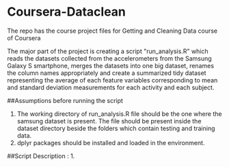 # Coursera-Dataclean
The repo has the course project files for Getting and Cleaning Data course of Coursera

The major part of the project is creating a script "run_analysis.R" which reads the datasets collected from  the accelerometers from the Samsung Galaxy S smartphone, merges the datasets into one big dataset, renames the column names appropriately and create a summarized tidy dataset representing the average of each feature variables corresponding to mean and standard deviation measurements for each activity and each subject.

##Assumptions before running the script
1. The working directory of run_analysis.R file should be the one where the samsung dataset is present. The file should be present inside the dataset directory beside the folders which contain testing and training data.
2. dplyr packages should be installed and loaded in the environment.

##Script Description :
1.  
